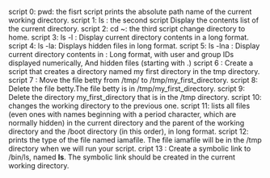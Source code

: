 script 0: pwd: the fisrt script prints the absolute path name of the current working directory.
script 1: ls : the second script Display the contents list of the current directory.
script 2: cd ~: the third script change directory to home.
script 3: ls -l : Display current directory contents in a long format.
script 4: ls -la: Displays hidden files in long format.
script 5: ls -lna : Display current directory contents in : Long format, with user and group IDs displayed numerically, And hidden files (starting with .)
script 6 : Create a script that creates a directory named my first directory in the tmp directory.
script 7 : Move the file betty from /tmp/ to /tmp/my_first_directory.
script 8: Delete the file betty.The file betty is in /tmp/my_first_directory.
script 9: Delete the directory my_first_directory that is in the /tmp directory.
script 10: changes the working directory to the previous one.
script 11:  lists all files (even ones with names beginning with a period character, which are normally hidden) in the current directory and the parent of the working directory and the /boot directory (in this order), in long format.
script 12: prints the type of the file named iamafile. The file iamafile will be in the /tmp directory when we will run your script.
cript 13 : Create a symbolic link to /bin/ls, named __ls__. The symbolic link should be created in the current working directory.
